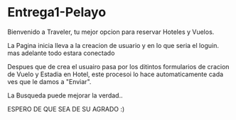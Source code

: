 # Entrega1-Pelayo

Bienvenido a Traveler, tu mejor opcion para reservar Hoteles y Vuelos.

La Pagina inicia lleva a la creacion de usuario y en lo que seria el loguin. mas adelante todo estara conectado

Despues que de crea el usuairo pasa por los ditintos formularios de cracion de Vuelo y Estadia en Hotel, este procesoi lo hace automaticamente cada ves que le damos a "Enviar".

La Busqueda puede mejorar la verdad..


ESPERO DE QUE SEA DE SU AGRADO :)
